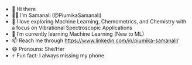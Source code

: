 - 👋 Hi there
- 🧍‍♀️ I’m Samanali (@PiumikaSamanali)
-  🔭 I love exploring Machine Learning, Chemometrics, and Chemistry with a focus on Vibrational Spectroscopic Applications
- 🌱 I’m currently learning Machine Learning (New to ML)
- 📫 Reach me through https://www.linkedin.com/in/piumika-samanali/
- 😄 Pronouns: She/Her
- ⚡ Fun fact: I always missing my phone

<!---
PiumikaSamanali/PiumikaSamanali is a ✨ special ✨ repository because its `README.md` (this file) appears on your GitHub profile.
You can click the Preview link to take a look at your changes.
--->
